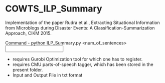 # COWTS_ILP_Summary

Implementation of the paper 
Rudra et al., Extracting Situational Information from Microblogs during Disaster Events: A Classification-Summarization Approach, CIKM 2015.

Command - 
python ILP_Summary.py <num_of_sentences> <input> <output>

* requires Gurobi Optimization tool for which one has to register.
* requires CMU parts-of-speech tagger, which has been stored in the present folder.
* Input and Output File in txt format
